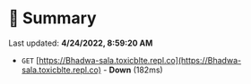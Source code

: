 # 📖 Summary
Last updated: **4/24/2022, 8:59:20 AM**

- `GET` [https://Bhadwa-sala.toxicblte.repl.co](https://Bhadwa-sala.toxicblte.repl.co) - **Down** (182ms)
